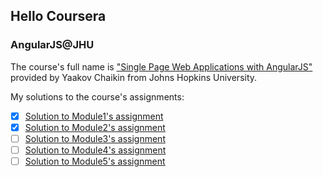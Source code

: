 ## Hello Coursera

### AngularJS@JHU

The course's full name is ["Single Page Web Applications with AngularJS"](https://www.coursera.org/learn/single-page-web-apps-with-angularjs/home/welcome) provided by Yaakov Chaikin from Johns Hopkins University.

My solutions to the course's assignments:

* [x] [Solution to Module1's assignment](https://baishusama.github.io/coursera/Angular%40JHU/module1-solution/index.html)
* [x] [Solution to Module2's assignment](https://baishusama.github.io/coursera/Angular%40JHU/module2-solution/index.html)
* [ ] [Solution to Module3's assignment](https://baishusama.github.io/coursera/Angular%40JHU/module3-solution/index.html)
* [ ] [Solution to Module4's assignment](https://baishusama.github.io/coursera/Angular%40JHU/module4-solution/index.html)
* [ ] [Solution to Module5's assignment](https://baishusama.github.io/coursera/Angular%40JHU/module5-solution/index.html)